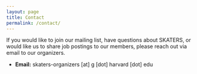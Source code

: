 ```yaml
---
layout: page
title: Contact
permalink: /contact/
---
```

If you would like to join our mailing list, have questions about SKATERS, or would like us to share job postings to our members, please reach out via email to our organizers.

- **Email:** skaters-organizers [at] g [dot] harvard [dot] edu  
